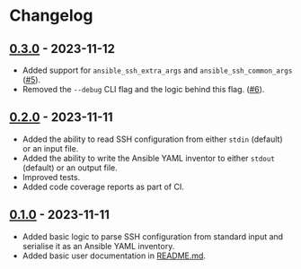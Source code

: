 # Changelog

## [0.3.0](https://github.com/marccarre/ssh-to-ansible/releases/tag/0.3.0) - 2023-11-12

- Added support for `ansible_ssh_extra_args` and `ansible_ssh_common_args` ([#5](https://github.com/marccarre/ssh-to-ansible/pull/5)).
- Removed the `--debug` CLI flag and the logic behind this flag. ([#6](https://github.com/marccarre/ssh-to-ansible/pull/6)).

## [0.2.0](https://github.com/marccarre/ssh-to-ansible/releases/tag/0.2.0) - 2023-11-11

- Added the ability to read SSH configuration from either `stdin` (default) or
  an input file.
- Added the ability to write the Ansible YAML inventor to either `stdout`
  (default) or an output file.
- Improved tests.
- Added code coverage reports as part of CI.

## [0.1.0](https://github.com/marccarre/ssh-to-ansible/releases/tag/0.1.0) - 2023-11-11

- Added basic logic to parse SSH configuration from standard input and serialise
  it as an Ansible YAML inventory.
- Added basic user documentation in [README.md](./README.md).
